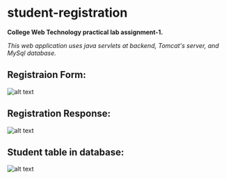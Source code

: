 # student-registration
**College Web Technology practical lab assignment-1.**
   
*This web application uses java servlets at backend, Tomcat's server, and MySql database.*

## Registraion Form:
![alt text](https://user-images.githubusercontent.com/54722977/118115530-aff7fb00-b406-11eb-8c71-0eebfe34665e.png)

## Registration Response:
![alt text](https://user-images.githubusercontent.com/54722977/118115533-b25a5500-b406-11eb-9514-da4c3b1a3962.png)

## Student table in database:
![alt text](https://user-images.githubusercontent.com/54722977/118115536-b2f2eb80-b406-11eb-8430-e10544215612.png)
